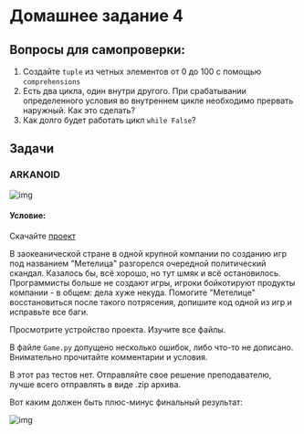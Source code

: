 # Домашнее задание 4

## Вопросы для самопроверки:

1. Создайте `tuple` из четных элементов от 0 до 100 с помощью `comprehensions`
2. Есть два цикла, один внутри другого. При срабатывании определенного условия во внутреннем цикле необходимо прервать наружный. Как это сделать?
3. Как долго будет работать цикл `while False`?

## Задачи

### ARKANOID

![img](https://cdn.ebaumsworld.com/mediaFiles/picture/2559883/86701462.jpg)


#### Условие:

Скачайте [проект](https://github.com/AlexanderZiyatdinov/Course/raw/main/Week4/HW/8.%20ARCANOID.zip)

В заокеанической стране в одной крупной компании по созданию игр под названием "Метелица" разгорелся очередной политический скандал. Казалось бы, всё хорошо, но тут шмяк и всё остановилось. Программисты больше не создают игры, игроки бойкотируют продукты компании - в общем: дела хуже некуда. Помогите "Метелице" восстановиться после такого потрясения, допишите код одной из игр и исправьте все баги.

Просмотрите устройство проекта. Изучите все файлы. 

В файле `Game.py` допущено несколько ошибок, либо что-то не дописано. Внимательно прочитайте комментарии и условия.

В этот раз тестов нет. Отправляйте свое решение преподавателю, лучше всего отправлять в виде .zip архива.

Вот каким должен быть плюс-минус финальный результат:

![img](https://vk.com/doc60246997_610526819?hash=bbaccd1a70b3ebe283&dl=05f6efa771c8cd6db6&wnd=1&module=im)
